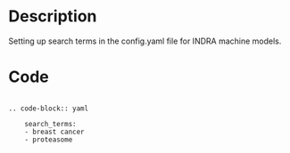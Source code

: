 # Description
Setting up search terms in the config.yaml file for INDRA machine models.

# Code
```

.. code-block:: yaml

    search_terms:
    - breast cancer
    - proteasome

```
